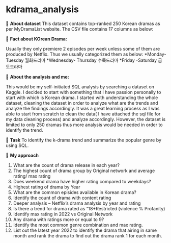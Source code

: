 # kdrama_analysis

:strawberry: **About dataset** 
This dataset contains top-ranked 250 Korean dramas as per MyDramaList website. 
The CSV file contains 17 columns as below: 





:strawberry: **Fact about KOrean Drama:**

Usually they only premiere 2 episodes per week unless some of them are produced by Netflix. Thus we usually categorized them as below: 
*Monday-Tuesday 월화드리마 
*Wednesday- Thursday  수목드라마 
*Friday -Saturday 금토드라마 

:strawberry: **About the analysis and me:**

This would be my self-initiated SQL analysis by searching a dataset on Kaggle. I decided to start with something that I have passion personally to start with which is Korean drama. I started with understanding the whole dataset, cleaning the dataset in order to analyze what are the trends and analyze the findings accordingly. 
It was a great learning process as I was able to start from scratch to clean the data( I have attached the sql file for my data cleaning process) and analyze accordingly. However, the dataset is limited to only 250 dramas thus more analysis would be needed in order to identify the trend. 

:strawberry: **Task**
To identify the k-drama trend and summarize the popular genre by using SQL. 

:strawberry: **My approach**
1)	What are the count of drama release in each year? 
2)	The highest count of drama group by Original network and average rating/ max rating 
3)	Does weekend drama have higher rating compared to weekdays?
4)	Highest rating of drama by Year 
5)	What are the common episides available in Korean drama? 
6)	Identify the count of drama with content rating 
7)	Deeper analysis – Netflix’s drama analysis by year and rating 
8)	Is there a trend for drama rated as “18+Restricted (violence % Profanity) 
9)	Identify max rating in 2022 vs Original Network 
10)	Any drama with ratings more or equal to 9? 
11)	Identify the most common genre combination and max rating.
12)	List out the latest year 2022 to identify the drama that airing in same month and rank the drama to find out the drama rank 1 for each month.
